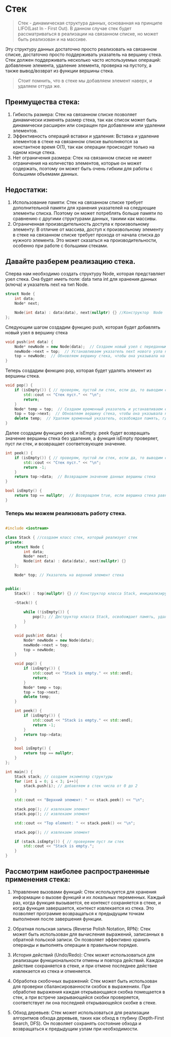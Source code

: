 # Стек

> Стек - динамическая структура данных, основанная на принципе LIFO(Last In - First Out). В данном случае стек будет рассматриваться в реализации на связанном списке, но может быть реализован и на массиве.

Эту структуру данных достаточно просто реализовать на связанном списке, достаточно просто поддерживать указатель на вершину стека.
Стек должен поддерживать несколько часто используемых операций: добавление элемента, удаление элемента, проверка на пустоту, а также вывод/возврат из функции вершины стека.

> Стоит помнить, что в стеке мы добавляем элемент наверх, и удаляем оттуда же.

## Преимущества стека:

1. Гибкость размера: Стек на связанном списке позволяет динамически изменять размер стека, так как список может быть динамически расширен или сокращен при добавлении или удалении элементов. 
2. Эффективность операций вставки и удаления: Вставка и удаление элементов в стеке на связанном списке выполняются за константное время O(1), так как операции происходят только на одном конце стека. 
3. Нет ограничения размера: Стек на связанном списке не имеет ограничения на количество элементов, которые он может содержать, поэтому он может быть очень гибким для работы с большими объемами данных. 
## Недостатки:

1. Использование памяти: Стек на связанном списке требует дополнительной памяти для хранения указателей на следующие элементы списка. Поэтому он может потреблять больше памяти по сравнению с другими структурами данных, такими как массивы. 
2. Ограниченная производительность доступа к произвольному элементу: В отличие от массива, доступ к произвольному элементу в стеке на связанном списке требует прохода от начала списка до нужного элемента. Это может сказаться на производительности, особенно при работе с большими стеками. 

## Давайте разберем реализацию стека.
Сперва нам необходимо создать  структуру Node, которая представляет узел стека. Она будет иметь поля: data типа int для хранения данных (ключа) и указатель next на тип Node.
```cpp
struct Node {
    int data;
    Node* next;

    Node(int data) : data(data), next(nullptr) {} //Конструктор  Node  принимает значение  data  и инициализирует поле  data  с переданным значением, а поле  next  устанавливается в  nullptr 
};
```
Следующим шагом создадим функцию push, которая будет добавлять новый узел в вершину стека

```cpp
void push(int data) {
    Node* newNode = new Node(data);  // Создаем новый узел с переданным значением data
    newNode->next = top;  // Устанавливаем указатель next нового узла на текущую вершину стека
    top = newNode;  // Обновляем вершину стека, чтобы она указывала на новый узел
}
```

Теперь создадим фкнкцию pop, которая будет удалять элемент из вершины стека.

```cpp
void pop() {
    if (isEmpty()) { // проверям, пустой ли стек, если да, то выводим сообщение "Стек пуст"
        std::cout << "Стек пуст." << "\n";
        return;
    }
    Node* temp = top;  // Создаем временный указатель и устанавливаем его на вершину стека
    top = top->next;  // Обновляем вершину стека, чтобы она указывала на следующий элемент
    delete temp;  // Удаляем временный указатель, освобождая память, где хранился предыдущий верхний элемент
}
```
Далее создадим функцию peek и isEmpty. peek будет возвращать значение вершины стека без удаления, а функция isEmpty проверяет, пуст ли стек, и возвращает соответсвующее значение.

```cpp
int peek() {
    if (isEmpty()) { // проверям, пустой ли стек, если да, то выводим сообщение "Стек пуст"
        std::cout << "Стек пуст." << "\n";
        return -1;
    }
    return top->data;  // Возвращаем значение данных вершины стека
}

bool isEmpty() {
    return top == nullptr;  // Возвращаем true, если вершина стека равна nullptr, иначе возвращаем false
}
```
### Теперь мы можем реализовать работу стека.

```cpp

#include <iostream>

class Stack { //создаем класс стек, который реализует стек
private:
    struct Node {
        int data;
        Node* next;
        Node(int data) : data(data), next(nullptr) {}
    };

    Node* top; // Указатель на верхний элемент стека


public:
    Stack() : top(nullptr) {} // Конструктор класса Stack, инициализирует указатель top как nullptr

    ~Stack() { 
        
        while (!isEmpty()) {
            pop(); // Деструктор класса Stack, освобождает память, удаляя все элементы стека
        }
    }

    void push(int data) {
        Node* newNode = new Node(data);
        newNode->next = top;
        top = newNode;
    }

    void pop() {
        if (isEmpty()) {
            std::cout << "Stack is empty." << std::endl;
            return;
        }
        Node* temp = top;
        top = top->next;
        delete temp;
    }

    int peek() {
        if (isEmpty()) {
            std::cout << "Stack is empty." << std::endl;
            return -1;
        }
        return top->data;
    }

    bool isEmpty() {
        return top == nullptr;
    }
};

int main() {
    Stack stack; // создаем экземпляр структуры
    for (int i = 0; i < 3; i++){
        stack.push(i); // добавляем в стек числа от 0 до 2
    }

    std::cout << "Верхний элемент: " << stack.peek() << "\n";

    stack.pop(); // извлекаем элемент
    stack.pop(); // извлекаем элемент

    std::cout << "Top element: " << stack.peek() << "\n";

    stack.pop(); // извлекаем элемент

    if (stack.isEmpty()) { // проверяем пуст ли стек
        std::cout << "Stack is empty.";
    }
}

```

## Рассмотрим наиболее распространенные применения стека:
1. Управление вызовами функций: Стек используется для хранения информации о вызове функций и их локальных переменных. Каждый раз, когда функция вызывается, ее контекст сохраняется в стеке, и когда функция завершается, контекст извлекается из стека. Это позволяет программе возвращаться к предыдущим точкам выполнения после завершения функции. 
 
2. Обратная польская запись (Reverse Polish Notation, RPN): Стек может быть использован для вычисления выражений, записанных в обратной польской записи. Он позволяет эффективно хранить операнды и выполнять операции в правильном порядке. 
 
3. История действий (Undo/Redo): Стек может использоваться для реализации функциональности отмены и повтора действий. Каждое действие сохраняется в стеке, и при отмене последнее действие извлекается из стека и отменяется. 
 
4. Обработка скобочных выражений: Стек может быть использован для проверки сбалансированности скобок в выражениях. При обработке выражения каждая открывающаяся скобка помещается в стек, а при встрече закрывающейся скобки проверяется, соответствует ли она последней открывающейся скобке в стеке. 
 
5. Обход деревьев: Стек может использоваться для реализации алгоритмов обхода деревьев, таких как обход в глубину (Depth-First Search, DFS). Он позволяет сохранять состояние обхода и возвращаться к предыдущим узлам при необходимости. 